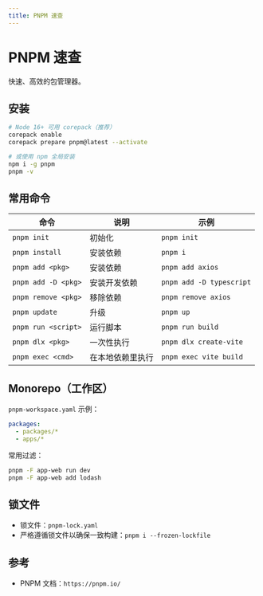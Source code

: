 ```yaml
---
title: PNPM 速查
---
```


# PNPM 速查

快速、高效的包管理器。

## 安装

```bash
# Node 16+ 可用 corepack（推荐）
corepack enable
corepack prepare pnpm@latest --activate

# 或使用 npm 全局安装
npm i -g pnpm
pnpm -v
```

## 常用命令

| 命令 | 说明 | 示例 |
| --- | --- | --- |
| `pnpm init` | 初始化 | `pnpm init` |
| `pnpm install` | 安装依赖 | `pnpm i` |
| `pnpm add <pkg>` | 安装依赖 | `pnpm add axios` |
| `pnpm add -D <pkg>` | 安装开发依赖 | `pnpm add -D typescript` |
| `pnpm remove <pkg>` | 移除依赖 | `pnpm remove axios` |
| `pnpm update` | 升级 | `pnpm up` |
| `pnpm run <script>` | 运行脚本 | `pnpm run build` |
| `pnpm dlx <pkg>` | 一次性执行 | `pnpm dlx create-vite` |
| `pnpm exec <cmd>` | 在本地依赖里执行 | `pnpm exec vite build` |

## Monorepo（工作区）

`pnpm-workspace.yaml` 示例：

```yaml
packages:
  - packages/*
  - apps/*
```

常用过滤：

```bash
pnpm -F app-web run dev
pnpm -F app-web add lodash
```

## 锁文件

- 锁文件：`pnpm-lock.yaml`
- 严格遵循锁文件以确保一致构建：`pnpm i --frozen-lockfile`

## 参考

- PNPM 文档：`https://pnpm.io/`


